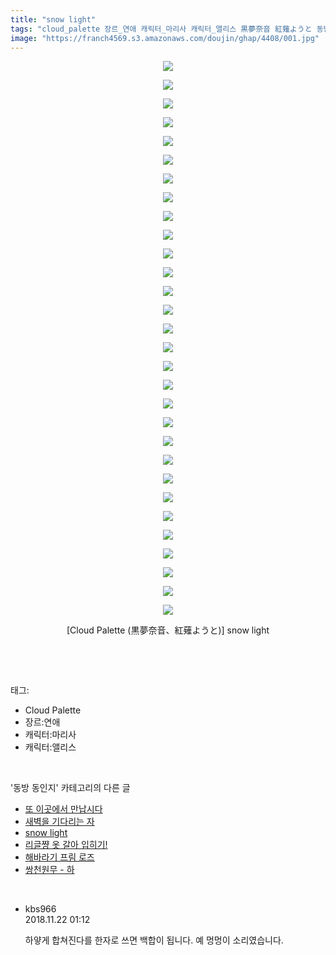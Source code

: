 ```yaml
---
title: "snow light"
tags: "cloud_palette 장르_연애 캐릭터_마리사 캐릭터_앨리스 黒夢奈音 紅薙ようと 동방_동인지"
image: "https://franch4569.s3.amazonaws.com/doujin/ghap/4408/001.jpg"
---
```

<div class="article">
<p style="text-align: center; clear: none; float: none;"><img src="{{ site.imgserver2 }}/ghap/4408/001.jpg"/></p>
<p style="text-align: center; clear: none; float: none;"><img src="{{ site.imgserver2 }}/ghap/4408/002.jpg"/></p>
<p style="text-align: center; clear: none; float: none;"><img src="{{ site.imgserver2 }}/ghap/4408/003.jpg"/></p>
<p style="text-align: center; clear: none; float: none;"><img src="{{ site.imgserver2 }}/ghap/4408/004.jpg"/></p>
<p style="text-align: center; clear: none; float: none;"><img src="{{ site.imgserver2 }}/ghap/4408/005.jpg"/></p>
<p style="text-align: center; clear: none; float: none;"><img src="{{ site.imgserver2 }}/ghap/4408/006.jpg"/></p>
<p style="text-align: center; clear: none; float: none;"><img src="{{ site.imgserver2 }}/ghap/4408/007.jpg"/></p>
<p style="text-align: center; clear: none; float: none;"><img src="{{ site.imgserver2 }}/ghap/4408/008.jpg"/></p>
<p style="text-align: center; clear: none; float: none;"><img src="{{ site.imgserver2 }}/ghap/4408/009.jpg"/></p>
<p style="text-align: center; clear: none; float: none;"><img src="{{ site.imgserver2 }}/ghap/4408/010.jpg"/></p>
<p style="text-align: center; clear: none; float: none;"><img src="{{ site.imgserver2 }}/ghap/4408/011.jpg"/></p>
<p style="text-align: center; clear: none; float: none;"><img src="{{ site.imgserver2 }}/ghap/4408/012.jpg"/></p>
<p style="text-align: center; clear: none; float: none;"><img src="{{ site.imgserver2 }}/ghap/4408/013.jpg"/></p>
<p style="text-align: center; clear: none; float: none;"><img src="{{ site.imgserver2 }}/ghap/4408/014.jpg"/></p>
<p style="text-align: center; clear: none; float: none;"><img src="{{ site.imgserver2 }}/ghap/4408/015.jpg"/></p>
<p style="text-align: center; clear: none; float: none;"><img src="{{ site.imgserver2 }}/ghap/4408/016.jpg"/></p>
<p style="text-align: center; clear: none; float: none;"><img src="{{ site.imgserver2 }}/ghap/4408/017.jpg"/></p>
<p style="text-align: center; clear: none; float: none;"><img src="{{ site.imgserver2 }}/ghap/4408/018.jpg"/></p>
<p style="text-align: center; clear: none; float: none;"><img src="{{ site.imgserver2 }}/ghap/4408/019.jpg"/></p>
<p style="text-align: center; clear: none; float: none;"><img src="{{ site.imgserver2 }}/ghap/4408/020.jpg"/></p>
<p style="text-align: center; clear: none; float: none;"><img src="{{ site.imgserver2 }}/ghap/4408/021.jpg"/></p>
<p style="text-align: center; clear: none; float: none;"><img src="{{ site.imgserver2 }}/ghap/4408/022.jpg"/></p>
<p style="text-align: center; clear: none; float: none;"><img src="{{ site.imgserver2 }}/ghap/4408/023.jpg"/></p>
<p style="text-align: center; clear: none; float: none;"><img src="{{ site.imgserver2 }}/ghap/4408/024.jpg"/></p>
<p style="text-align: center; clear: none; float: none;"><img src="{{ site.imgserver2 }}/ghap/4408/025.jpg"/></p>
<p style="text-align: center; clear: none; float: none;"><img src="{{ site.imgserver2 }}/ghap/4408/026.jpg"/></p>
<p style="text-align: center; clear: none; float: none;"><img src="{{ site.imgserver2 }}/ghap/4408/027.jpg"/></p>
<p style="text-align: center; clear: none; float: none;"><img src="{{ site.imgserver2 }}/ghap/4408/028.jpg"/></p>
<p style="text-align: center; clear: none; float: none;"><img src="{{ site.imgserver2 }}/ghap/4408/029.jpg"/></p>
<p style="text-align: center; clear: none; float: none;"><img src="{{ site.imgserver2 }}/ghap/4408/030.jpg"/></p>
<p style="text-align: center; clear: none; float: none;">[Cloud Palette (黒夢奈音、紅薙ようと)] snow light</p>
<p><br/></p>
</div><br/>
<div class="tagTrail">
<p>태그: </p>
<ul>
<li>Cloud Palette</li>
<li>장르:연애</li>
<li>캐릭터:마리사</li>
<li>캐릭터:앨리스</li>
</ul>
</div><br/>
<div class="another">
<p>'동방 동인지' 카테고리의 다른 글</p>
<ul>
<li><a href="/ghap_4410">또 이곳에서 만납시다</a></li>
<li><a href="/ghap_4409">새벽을 기다리는 자</a></li>
<li><a href="/ghap_4408">snow light</a></li>
<li><a href="/ghap_4405">리글쨩 옷 갈아 입히기!</a></li>
<li><a href="/ghap_4404">해바라기 프림 로즈</a></li>
<li><a href="/ghap_4403">쌍천원무 - 하</a></li>
</ul>
</div><br/>
<div class="cb_module cb_fluid">
<div class="cb_wrt cb_profile">
<div class="comment">
<ul>
<li class="cb_thumb_off" id="comment15376473">
<div class="cb_comment_area">
<div class="cb_info_area">
<div class="cb_section">
<span class="cb_nick_name">kbs966</span>
</div>
<div class="cb_section">
<span class="cb_date">2018.11.22 01:12 </span>
</div>
</div>
<div class="cb_dsc_comment">
<p class="cb_dsc">
											하얗게 합쳐진다를 한자로 쓰면 백합이 됩니다. 예 멍멍이 소리였습니다.
										</p>
</div>
</div></li>
</ul>
</div>
</div><!-- commentList close -->
</div><br/>
